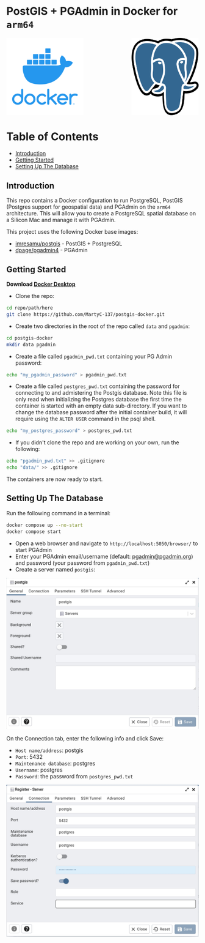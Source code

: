 # PostGIS + PGAdmin in Docker for `arm64`

<div style="display: flex; justify-content: space-between;">
    <img src="assets/docker.jpg" alt="Docker" style="width: 40%;">
    <img src="assets/postgres.png" alt="Postgres" style="width: 35%;">
</div>

# Table of Contents
- [Introduction](#introduction)
- [Getting Started](#getting-started)
- [Setting Up The Database](#setting-up-the-database)

## Introduction

This repo contains a Docker configuration to run PostgreSQL, PostGIS (Postgres support for geospatial data) and PGAdmin on the `arm64` architecture. This will allow you to create a PostgreSQL spatial database on a Silicon Mac and manage it with PGAdmin.

This project uses the following Docker base images:

- [imresamu/postgis](https://hub.docker.com/r/imresamu/postgis) - PostGIS + PostgreSQL
- [dpage/pgadmin4](https://hub.docker.com/r/dpage/pgadmin4) - PGAdmin

## Getting Started

**Download [Docker Desktop](https://www.docker.com/products/docker-desktop/)** 

- Clone the repo:
  
``` sh
cd repo/path/here
git clone https://github.com/MartyC-137/postgis-docker.git
```

- Create two directories in the root of the repo called `data` and `pgadmin`:

``` sh
cd postgis-docker
mkdir data pgadmin
```

- Create a file called `pgadmin_pwd.txt` containing your PG Admin password:

``` sh
echo "my_pgadmin_password" > pgadmin_pwd.txt
```

- Create a file called `postgres_pwd.txt` containing the password for connecting to and admistering the Postgis database. Note this file is only read when initializing the Postgres database the first time the container is started with an empty data sub-directory. If you want to change the database password after the initial container build, it will require using the `ALTER USER` command in the psql shell.

``` sh
echo "my_postgres_password" > postgres_pwd.txt
```

- If you didn't clone the repo and are working on your own, run the following:
  
``` sh
echo "pgadmin_pwd.txt" >> .gitignore
echo "data/" >> .gitignore
```

The containers are now ready to start.

## Setting Up The Database

Run the following command in a terminal:

``` sh
docker compose up --no-start
docker compose start
```

- Open a web browser and navigate to `http://localhost:5050/browser/` to start PGAdmin
- Enter your PGAdmin email/username (default: pgadmin@pgadmin.org) and password (your password from `pgadmin_pwd.txt`)
- Create a server named `postgis`:

![PGAdmin1](/assets/pgadmin1.jpg)

On the Connection tab, enter the following info and click Save:

- `Host name/address`: postgis
- `Port`: 5432
- `Maintenance database`: postgres
- `Username`: postgres
- `Password`: the password from `postgres_pwd.txt`

![!PGAdmin2](/assets/pgadmin2.jpg)
